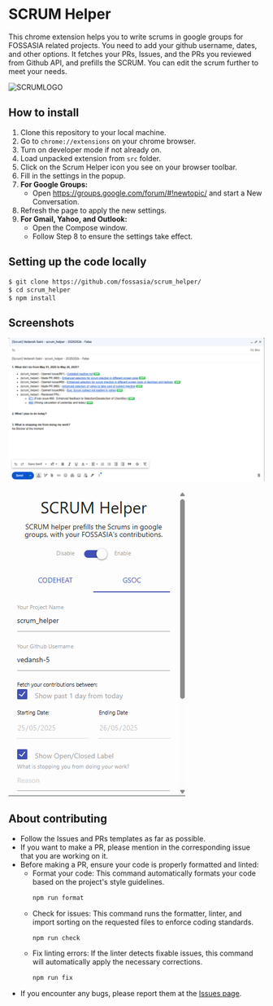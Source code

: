 # SCRUM Helper

This chrome extension helps you to write scrums in google groups for FOSSASIA related projects. You need to add your github username, dates, and other options. It fetches your PRs, Issues, and the PRs you reviewed from Github API, and prefills the SCRUM. You can edit the scrum further to meet your needs.

![SCRUMLOGO](docs/images/scrumhelper-png.png)

## How to install

1. Clone this repository to your local machine.
2. Go to `chrome://extensions` on your chrome browser.
3. Turn on developer mode if not already on.
4. Load unpacked extension from `src` folder.
5. Click on the Scrum Helper icon you see on your browser toolbar.
6. Fill in the settings in the popup.
7. **For Google Groups:**  
   - Open https://groups.google.com/forum/#!newtopic/<groupname> and start a New Conversation.  
8. Refresh the page to apply the new settings.  
9. **For Gmail, Yahoo, and Outlook:**  
   - Open the Compose window.  
   - Follow Step 8 to ensure the settings take effect.  

## Setting up the code locally

```
$ git clone https://github.com/fossasia/scrum_helper/
$ cd scrum_helper
$ npm install
```
## Screenshots
![SCRUM](/docs/images/scrum.png)

![POPUP](/docs/images/popup.png)

## About contributing
- Follow the Issues and PRs templates as far as possible.
- If you want to make a PR, please mention in the corresponding issue that you are working on it.
- Before making a PR, ensure your code is properly formatted and linted:
  - Format your code: This command automatically formats your code based on the project's style guidelines.
    ```sh
    npm run format
    ```
  - Check for issues: This command runs the formatter, linter, and import sorting on the requested files to enforce coding standards.
    ```sh
    npm run check
    ```
  - Fix linting errors: If the linter detects fixable issues, this command will automatically apply the necessary corrections.
    ```sh
    npm run fix
    ```
- If you encounter any bugs, please report them at the [Issues page](https://github.com/fossasia/scrum_helper/issues).
